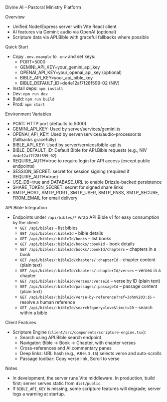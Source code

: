 Divine AI – Pastoral Ministry Platform

Overview
- Unified Node/Express server with Vite React client
- AI features via Gemini; audio via OpenAI (optional)
- Scripture data via API.Bible with graceful fallbacks where possible

Quick Start
- Copy `.env.example` to `.env` and set keys:
  - PORT=5000
  - GEMINI_API_KEY=your_gemini_api_key
  - OPENAI_API_KEY=your_openai_api_key (optional)
  - BIBLE_API_KEY=your_api_bible_key
  - BIBLE_DEFAULT_ID=de4e12af7f28f599-02 (NIV)
- Install deps: `npm install`
- Dev: `npm run dev`
- Build: `npm run build`
- Prod: `npm start`

Environment Variables
- PORT: HTTP port (defaults to 5000)
- GEMINI_API_KEY: Used by server/services/gemini.ts
- OPENAI_API_KEY: Used by server/services/audio-processor.ts (fallbacks gracefully)
- BIBLE_API_KEY: Used by server/services/bible-api.ts
- BIBLE_DEFAULT_ID: Default Bible for API.Bible requests (e.g., NIV `de4e12af7f28f599-02`)
- REQUIRE_AUTH=true to require login for API access (except public endpoints)
- SESSION_SECRET: secret for session signing (required if REQUIRE_AUTH=true)
- USE_DB=true and DATABASE_URL to enable Drizzle-backed persistence
- SHARE_TOKEN_SECRET: secret for signed share links
- SMTP_HOST, SMTP_PORT, SMTP_USER, SMTP_PASS, SMTP_SECURE, FROM_EMAIL for email delivery

API.Bible Integration
- Endpoints under `/api/bibles/*` wrap API.Bible v1 for easy consumption by the client:
  - `GET /api/bibles` – list bibles
  - `GET /api/bibles/:bibleId` – bible details
  - `GET /api/bibles/:bibleId/books` – list books
  - `GET /api/bibles/:bibleId/books/:bookId` – book details
  - `GET /api/bibles/:bibleId/books/:bookId/chapters` – chapters in a book
  - `GET /api/bibles/:bibleId/chapters/:chapterId` – chapter content (plain text)
  - `GET /api/bibles/:bibleId/chapters/:chapterId/verses` – verses in a chapter
  - `GET /api/bibles/:bibleId/verses/:verseId` – verse by ID (plain text)
  - `GET /api/bibles/:bibleId/passages/:passageId` – passage content (plain text)
  - `GET /api/bibles/:bibleId/verse-by-reference?ref=John%203:16` – resolve a human reference
  - `GET /api/bibles/:bibleId/search?query=love&limit=20` – search within a bible

Client Features
- Scripture Engine (`client/src/components/scripture-engine.tsx`):
  - Search using API.Bible search endpoint
  - Navigator: Bible → Book → Chapter, with chapter verses
  - Cross-references and AI commentary panes
  - Deep links: URL hash (e.g., `#JHN.3.16`) selects verse and auto-scrolls
  - Passage toolbar: Copy verse link, Scroll to verse

Notes
- In development, the server runs Vite middleware. In production, build first; server serves static from `dist/public`.
- If `BIBLE_API_KEY` is missing, some scripture features will degrade; server logs a warning at startup.
